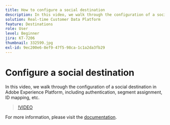 ```yaml
---
title: How to configure a social destination
description: In this video, we walk through the configuration of a social destination in Adobe Experience Platform, including authentication, segment assignment, ID mapping, etc.
solution: Real-time Customer Data Platform
feature: Destinations
role: User
level: Beginner
jira: KT-7206
thumbnail: 332599.jpg
exl-id: 9ec200e6-8ef9-47f5-98ca-1c1a2da3fb29
---
```

# Configure a social destination

In this video, we walk through the configuration of a social destination in Adobe Experience Platform, including authentication, segment assignment, ID mapping, etc.

>[!VIDEO](https://video.tv.adobe.com/v/332599/?quality=12&learn=on)

For  more information, please visit the [documentation](https://experienceleague.adobe.com/docs/experience-platform/destinations/catalog/social/overview.html).

